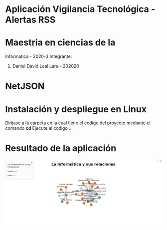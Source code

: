 # Aplicación Vigilancia Tecnológica - Alertas RSS
# Maestria en ciencias de la 

Informatica - 2020-3
Integrante: 
<ol>
<li>Daniel David Leal Lara - 202020</li>
</ol>

# NetJSON
# Instalación y despliegue en Linux
Dirijase a la carpeta en la cual tiene el codigo del proyecto mediante el comando <strong>cd</strong>
Ejecute el codigo ...

# Resultado de la aplicación
<p align="center">
  <img src="/prueba/data/imagen resultado.png">
</p>
